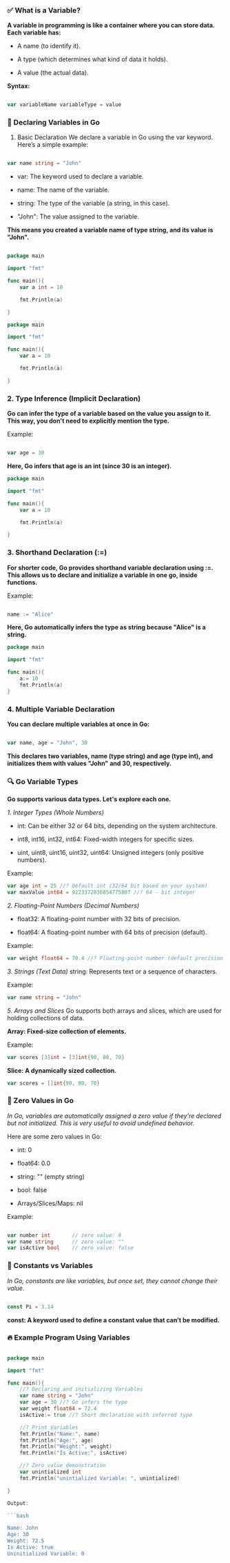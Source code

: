 ### ✅ What is a Variable?

**A variable in programming is like a container where you can store data. Each variable has:**

- A name (to identify it).

- A type (which determines what kind of data it holds).

- A value (the actual data).

**Syntax:**

```go

var variableName variableType = value

```

### 🎨 Declaring Variables in Go

1. Basic Declaration
   We declare a variable in Go using the var keyword. Here’s a simple example:

```go

var name string = "John"


```

- var: The keyword used to declare a variable.

- name: The name of the variable.

- string: The type of the variable (a string, in this case).

- "John": The value assigned to the variable.

**This means you created a variable name of type string, and its value is "John".**
```go

package main

import "fmt"

func main(){
	var a int = 10

	fmt.Println(a)

}

```
```go
package main

import "fmt"

func main(){
	var a = 10

	fmt.Println(a)

}
```


### 2. Type Inference (Implicit Declaration)
**Go can infer the type of a variable based on the value you assign to it. This way, you don't need to explicitly mention the type.**

Example:

```go

var age = 30

```
**Here, Go infers that age is an int (since 30 is an integer).**
```go
package main

import "fmt"

func main(){
	var a = 10

	fmt.Println(a)

}
```

### 3. Shorthand Declaration (:=)
**For shorter code, Go provides shorthand variable declaration using :=. This allows us to declare and initialize a variable in one go, inside functions.**

Example:

```go

name := "Alice"

```
**Here, Go automatically infers the type as string because "Alice" is a string.**
```go
package main

import "fmt"

func main(){
	a:= 10
	fmt.Println(a)
}
```

### 4. Multiple Variable Declaration
**You can declare multiple variables at once in Go:**

```go

var name, age = "John", 30

```
**This declares two variables, name (type string) and age (type int), and initializes them with values "John" and 30, respectively.**

### 🔍 Go Variable Types
**Go supports various data types. Let's explore each one.**

*1. Integer Types (Whole Numbers)*
- int: Can be either 32 or 64 bits, depending on the system architecture.

- int8, int16, int32, int64: Fixed-width integers for specific sizes.

- uint, uint8, uint16, uint32, uint64: Unsigned integers (only positive numbers).

Example:
```go
var age int = 25 //? Default int (32/64 bit based on your system)
var maxValue int64 = 9223372036854775807 //? 64 - bit integer
```

*2. Floating-Point Numbers (Decimal Numbers)*
- float32: A floating-point number with 32 bits of precision.

- float64: A floating-point number with 64 bits of precision (default).
  
Example:
```go
var weight float64 = 70.4 //? Floating-point number (default precision is float64)
```

*3. Strings (Text Data)*
string: Represents text or a sequence of characters.

Example:
```go
var name string = "John"
```

*5. Arrays and Slices*
Go supports both arrays and slices, which are used for holding collections of data.

**Array: Fixed-size collection of elements.**

Example:
```go
var scores [3]int = [3]int{90, 80, 70}
```

**Slice: A dynamically sized collection.**
```go
var scores = []int{90, 80, 70}
```

### 🧩 Zero Values in Go
*In Go, variables are automatically assigned a zero value if they’re declared but not initialized. This is very useful to avoid undefined behavior.*

Here are some zero values in Go:

- int: 0

- float64: 0.0

- string: "" (empty string)

- bool: false

- Arrays/Slices/Maps: nil

Example:

```go

var number int       // zero value: 0
var name string      // zero value: ""
var isActive bool    // zero value: false

```

### 🧠 Constants vs Variables
*In Go, constants are like variables, but once set, they cannot change their value.*

```go

const Pi = 3.14
```
**const: A keyword used to define a constant value that can’t be modified.**


### 🔥 Example Program Using Variables

```go

package main

import "fmt"

func main(){
    //? Declaring and initializing Variables
    var name string = "John"
    var age = 30 //? Go infers the type
    var weight float64 = 72.4
    isActive:= true //? Short declaration with inferred type

    //? Print Variables
    fmt.Println("Name:", name)
    fmt.Println("Age:", age)
    fmt.Println("Weight:", weight)
    fmt.Println("Is Active:", isActive)

    //? Zero value demonstration
    var unintialized int
    fmt.Println("unintialized Variable: ", unintialized)

}

Output:

```bash

Name: John
Age: 30
Weight: 72.5
Is Active: true
Uninitialized Variable: 0

```




